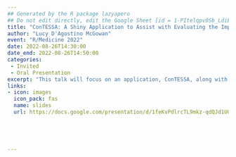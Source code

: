 ```yaml
---
## Generated by the R package lazyapero
## Do not edit directly, edit the Google Sheet [id = 1-PItelqpv0Sb_LdiEDqb8O3D_Roii5nVTL07IRVbRtA]
title: "ConTESSA: A Shiny Application to Assist with Evaluating the Impact of COVID-19 test-trace-isolate Programs"
author: "Lucy D'Agostino McGowan"
event: "R/Medicine 2022"
date: 2022-08-26T14:30:00
date_end: 2022-08-26T14:50:00
categories:
 - Invited
 - Oral Presentation
excerpt: "This talk will focus on an application, ConTESSA, along with the accompanying R package, tti, designed to help quantify the impact of contact tracing programs. The talk will walk through the technical aspects of the underlying model as well as highlight how R, and in particular shiny, were used to create this product."
links:
- icon: images
  icon_pack: fas
  name: slides
  url: https://docs.google.com/presentation/d/1feKvPdlrcTL9mkz-qdQJd1UGa4-Vi4n9252fCLN0fr0/edit?usp=sharing





---
```

